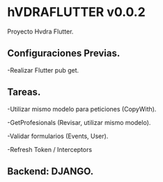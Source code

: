# hVDRAFLUTTER v0.0.2

Proyecto Hvdra Flutter.

## Configuraciones Previas.

-Realizar Flutter pub get.

## Tareas.

-Utilizar mismo modelo para peticiones (CopyWith).

-GetProfesionals (Revisar, utilizar mismo modelo).

-Validar formularios (Events, User).

-Refresh Token / Interceptors



## Backend: DJANGO.

<!-- - [Lab: Write your first Flutter app](https://docs.flutter.dev/get-started/codelab)
- [Cookbook: Useful Flutter samples](https://docs.flutter.dev/cookbook) -->

